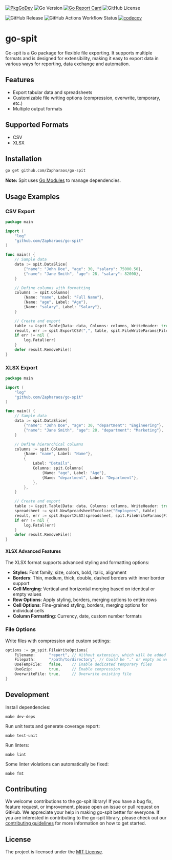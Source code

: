 [![PkgGoDev](https://pkg.go.dev/badge/mod/github.com/zapharaos/go-spit)](https://pkg.go.dev/mod/github.com/zapharaos/go-spit)
![Go Version](https://img.shields.io/badge/go%20version-%3E=1.24.1-61CFDD.svg?style=flat-square)
[![Go Report Card](https://goreportcard.com/badge/github.com/Zapharaos/go-spit)](https://goreportcard.com/report/github.com/Zapharaos/go-spit)
![GitHub License](https://img.shields.io/github/license/zapharaos/go-spit)

![GitHub Release](https://img.shields.io/github/v/release/zapharaos/go-spit)
![GitHub Actions Workflow Status](https://img.shields.io/github/actions/workflow/status/zapharaos/go-spit/golang.yml)
[![codecov](https://codecov.io/gh/Zapharaos/go-spit/graph/badge.svg?token=BL7YP0GTK9)](https://codecov.io/gh/Zapharaos/go-spit)

# go-spit

Go-spit is a Go package for flexible file exporting. It supports multiple formats and is designed for extensibility, making it easy to export data in various ways for reporting, data exchange and automation.

## Features
- Export tabular data and spreadsheets
- Customizable file writing options (compression, overwrite, temporary, etc.)
- Multiple output formats

## Supported Formats
- CSV
- XLSX

## Installation

```sh
go get github.com/Zapharaos/go-spit
```

**Note:** Spit uses [Go Modules](https://go.dev/wiki/Modules) to manage dependencies.

## Usage Examples

### CSV Export

```go
package main

import (
    "log"
    "github.com/Zapharaos/go-spit"
)

func main() {
    // Sample data
    data := spit.DataSlice{
        {"name": "John Doe", "age": 30, "salary": 75000.50},
        {"name": "Jane Smith", "age": 28, "salary": 82000},
    }

    // Define columns with formatting
    columns := spit.Columns{
        {Name: "name", Label: "Full Name"},
        {Name: "age", Label: "Age"},
        {Name: "salary", Label: "Salary"},
    }

    // Create and export
    table := &spit.Table{Data: data, Columns: columns, WriteHeader: true}
    result, err := spit.ExportCSV(",", table, spit.FileWriteParams{Filename: "employees"})
    if err != nil {
        log.Fatal(err)
    }
    defer result.RemoveFile()
}
```

### XLSX Export

```go
package main

import (
    "log"
    "github.com/Zapharaos/go-spit"
)

func main() {
    // Sample data
    data := spit.DataSlice{
        {"name": "John Doe", "age": 30, "department": "Engineering"},
        {"name": "Jane Smith", "age": 28, "department": "Marketing"},
    }

    // Define hierarchical columns
    columns := spit.Columns{
        {Name: "name", Label: "Name"},
        {
            Label: "Details",
            Columns: spit.Columns{
                {Name: "age", Label: "Age"},
                {Name: "department", Label: "Department"},
            },
        },
    }

    // Create and export
    table := &spit.Table{Data: data, Columns: columns, WriteHeader: true}
    spreadsheet := spit.NewSpreadsheetExcelize("Employees", table)
    result, err := spit.ExportXLSX(spreadsheet, spit.FileWriteParams{Filename: "employees"})
    if err != nil {
        log.Fatal(err)
    }
    defer result.RemoveFile()
}
```

#### XLSX Advanced Features

The XLSX format supports advanced styling and formatting options:

- **Styles**: Font family, size, colors, bold, italic, alignment
- **Borders**: Thin, medium, thick, double, dashed borders with inner border support
- **Cell Merging**: Vertical and horizontal merging based on identical or empty values
- **Row Options**: Apply styling, borders, merging options to entire rows
- **Cell Options**: Fine-grained styling, borders, merging options for individual cells
- **Column Formatting**: Currency, date, custom number formats

### File Options

Write files with compression and custom settings:

```go
options := go_spit.FileWriteOptions{
    Filename:      "report", // Without extension, which will be added based on format
    Filepath:      "/path/to/directory", // Could be "." or empty as well
    UseTempFile:   false,    // Enable dedicated temporary files
    UseGzip:       true,     // Enable compression
    OverwriteFile: true,     // Overwrite existing file
}
```

## Development

Install dependencies:
```shell
make dev-deps
```

Run unit tests and generate coverage report:
```shell
make test-unit
```

Run linters:

```shell
make lint
```

Some linter violations can automatically be fixed:

```shell
make fmt
```

## Contributing

We welcome contributions to the go-spit library! If you have a bug fix, feature request, or improvement, please open an issue or pull request on GitHub. We appreciate your help in making go-spit better for everyone. If you are interested in contributing to the go-spit library, please check out our [contributing guidelines](CONTRIBUTING.md) for more information on how to get started.

## License

The project is licensed under the [MIT License](LICENSE).
